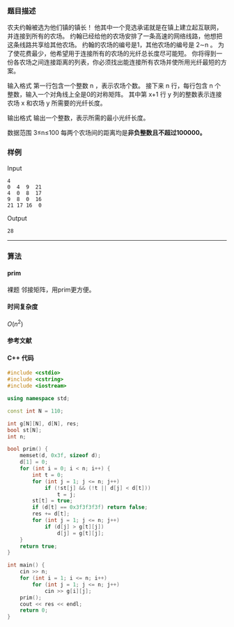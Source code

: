 ### 题目描述

农夫约翰被选为他们镇的镇长！
他其中一个竞选承诺就是在镇上建立起互联网，并连接到所有的农场。
约翰已经给他的农场安排了一条高速的网络线路，他想把这条线路共享给其他农场。
约翰的农场的编号是1，其他农场的编号是  2∼n 。
为了使花费最少，他希望用于连接所有的农场的光纤总长度尽可能短。
你将得到一份各农场之间连接距离的列表，你必须找出能连接所有农场并使所用光纤最短的方案。

输入格式
第一行包含一个整数  n ，表示农场个数。
接下来  n  行，每行包含  n  个整数，输入一个对角线上全是0的对称矩阵。
其中第  x+1  行  y  列的整数表示连接农场  x  和农场  y  所需要的光纤长度。

输出格式
输出一个整数，表示所需的最小光纤长度。

数据范围
3≤n≤100 
每两个农场间的距离均是**非负整数且不超过100000。**

### 样例

Input

```
4
0  4  9  21
4  0  8  17
9  8  0  16
21 17 16  0
```

Output

```
28
```

----------

### 算法
#### prim

裸题
邻接矩阵，用prim更方便。

#### 时间复杂度

$O(n ^ 2)$

#### 参考文献

#### C++ 代码

``` cpp
#include <cstdio>
#include <cstring>
#include <iostream>

using namespace std;

const int N = 110;

int g[N][N], d[N], res;
bool st[N];
int n;

bool prim() {
    memset(d, 0x3f, sizeof d);
    d[1] = 0;
    for (int i = 0; i < n; i++) {
        int t = 0;
        for (int j = 1; j <= n; j++)
            if (!st[j] && (!t || d[j] < d[t]))
                t = j;
        st[t] = true;
        if (d[t] == 0x3f3f3f3f) return false;
        res += d[t];
        for (int j = 1; j <= n; j++)
            if (d[j] > g[t][j])
                d[j] = g[t][j];
    }
    return true;
}

int main() {
    cin >> n;
    for (int i = 1; i <= n; i++)
        for (int j = 1; j <= n; j++)
            cin >> g[i][j];
    prim();
    cout << res << endl;
    return 0;
}
```
